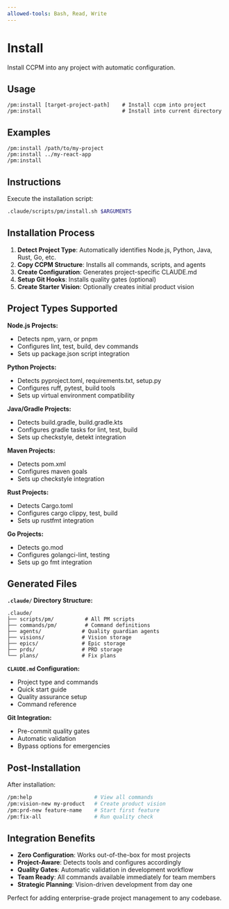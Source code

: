 ```yaml
---
allowed-tools: Bash, Read, Write
---
```


# Install

Install CCPM into any project with automatic configuration.

## Usage
```
/pm:install [target-project-path]    # Install ccpm into project
/pm:install                          # Install into current directory
```

## Examples
```
/pm:install /path/to/my-project
/pm:install ../my-react-app
/pm:install
```

## Instructions

Execute the installation script:

```bash
.claude/scripts/pm/install.sh $ARGUMENTS
```

## Installation Process

1. **Detect Project Type**: Automatically identifies Node.js, Python, Java, Rust, Go, etc.
2. **Copy CCPM Structure**: Installs all commands, scripts, and agents
3. **Create Configuration**: Generates project-specific CLAUDE.md
4. **Setup Git Hooks**: Installs quality gates (optional)
5. **Create Starter Vision**: Optionally creates initial product vision

## Project Types Supported

**Node.js Projects:**
- Detects npm, yarn, or pnpm
- Configures lint, test, build, dev commands
- Sets up package.json script integration

**Python Projects:**
- Detects pyproject.toml, requirements.txt, setup.py
- Configures ruff, pytest, build tools
- Sets up virtual environment compatibility

**Java/Gradle Projects:**
- Detects build.gradle, build.gradle.kts
- Configures gradle tasks for lint, test, build
- Sets up checkstyle, detekt integration

**Maven Projects:**
- Detects pom.xml
- Configures maven goals
- Sets up checkstyle integration

**Rust Projects:**
- Detects Cargo.toml
- Configures cargo clippy, test, build
- Sets up rustfmt integration

**Go Projects:**
- Detects go.mod
- Configures golangci-lint, testing
- Sets up go fmt integration

## Generated Files

**`.claude/` Directory Structure:**
```
.claude/
├── scripts/pm/          # All PM scripts
├── commands/pm/         # Command definitions  
├── agents/             # Quality guardian agents
├── visions/            # Vision storage
├── epics/              # Epic storage
├── prds/               # PRD storage
└── plans/              # Fix plans
```

**`CLAUDE.md` Configuration:**
- Project type and commands
- Quick start guide
- Quality assurance setup
- Command reference

**Git Integration:**
- Pre-commit quality gates
- Automatic validation
- Bypass options for emergencies

## Post-Installation

After installation:
```bash
/pm:help                    # View all commands
/pm:vision-new my-product   # Create product vision  
/pm:prd-new feature-name    # Start first feature
/pm:fix-all                 # Run quality check
```

## Integration Benefits

- **Zero Configuration**: Works out-of-the-box for most projects
- **Project-Aware**: Detects tools and configures accordingly
- **Quality Gates**: Automatic validation in development workflow
- **Team Ready**: All commands available immediately for team members
- **Strategic Planning**: Vision-driven development from day one

Perfect for adding enterprise-grade project management to any codebase.